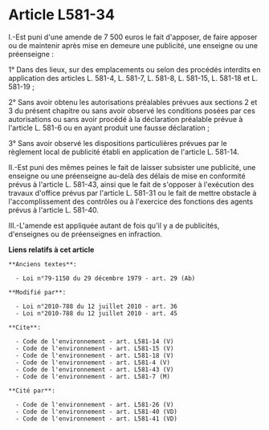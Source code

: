 # Article L581-34

I.-Est puni d'une amende de 7 500 euros le fait d'apposer, de faire apposer ou de maintenir après mise en demeure une
publicité, une enseigne ou une préenseigne : 

1° Dans des lieux, sur des emplacements ou selon des procédés interdits en application des articles L. 581-4, 
L. 581-7, L. 581-8, 
L. 581-15, L. 581-18 et L. 581-19 ; 

2° Sans avoir obtenu les autorisations préalables prévues aux sections 2 et 3 du présent chapitre ou sans avoir observé les
conditions posées par ces autorisations ou sans avoir procédé à la déclaration préalable prévue à l'article L. 581-6 ou en
ayant produit une fausse déclaration ; 

3° Sans avoir observé les dispositions particulières prévues par le règlement local de publicité établi en application de
l'article L. 581-14. 

II.-Est puni des mêmes peines le fait de laisser subsister une publicité, une enseigne ou une préenseigne au-delà des délais
de mise en conformité prévus à l'article L. 581-43, ainsi que le fait de s'opposer à l'exécution des travaux d'office prévus
par l'article L. 581-31 ou le fait de mettre obstacle à l'accomplissement des contrôles ou à l'exercice des fonctions des
agents prévus à l'article L. 581-40. 

III.-L'amende est appliquée autant de fois qu'il y a de publicités, d'enseignes ou de préenseignes en infraction.

**Liens relatifs à cet article**

	**Anciens textes**:

	  - Loi n°79-1150 du 29 décembre 1979 - art. 29 (Ab)

	**Modifié par**:

	  - Loi n°2010-788 du 12 juillet 2010 - art. 36
	  - Loi n°2010-788 du 12 juillet 2010 - art. 45

	**Cite**:

	  - Code de l'environnement - art. L581-14 (V)
	  - Code de l'environnement - art. L581-15 (V)
	  - Code de l'environnement - art. L581-18 (V)
	  - Code de l'environnement - art. L581-4 (V)
	  - Code de l'environnement - art. L581-43 (V)
	  - Code de l'environnement - art. L581-7 (M)

	**Cité par**:

	  - Code de l'environnement - art. L581-26 (V)
	  - Code de l'environnement - art. L581-40 (VD)
	  - Code de l'environnement - art. L581-41 (VD)
